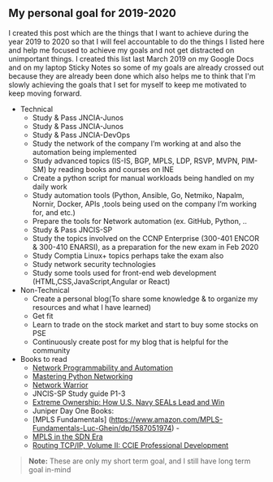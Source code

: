 ## My personal goal for 2019-2020
I created this post which are the things that I want to achieve during the year 2019 to 2020 so that I will feel accountable to do the things I listed here and help me focused to achieve my goals and not get distracted on unimportant things.  I created this list last March 2019 on my Google Docs  and on my laptop Sticky Notes so some of my goals are already crossed out because they are already been done which also helps me to think that I'm slowly achieving the goals that I set for myself to keep me motivated to keep moving forward.

  * Technical 
      * Study & Pass JNCIA-Junos 
      * Study & Pass JNCIA-Junos
      * Study & Pass JNCIA-DevOps
      * Study the network of the company I’m working at and also the automation being implemented
      * Study advanced topics (IS-IS, BGP, MPLS, LDP, RSVP, MVPN, PIM-SM) by reading books and courses on INE
      * Create a python script  for manual workloads being handled on my daily work
      * Study automation tools (Python, Ansible, Go, Netmiko, Napalm, Nornir, Docker, APIs ,tools being used on the company I’m working for, and etc.)
      * Prepare the tools for Network automation (ex. GitHub, Python, ..
      * Study & Pass JNCIS-SP
      * Study the topics involved on the CCNP Enterprise (300-401 ENCOR & 300-410 ENARSI), as a preparation for the new exam in Feb 2020
      * Study  Comptia Linux+ topics perhaps take the exam also
      * Study network security technologies
      * Study some tools used for front-end web development (HTML,CSS,JavaScript,Angular or React)
  * Non-Technical
      * Create a personal blog(To share some knowledge & to organize my resources and what I have learned)
      * Get fit
      * Learn to trade on the stock market and start to buy some stocks on PSE
      * Continuously create post for my blog that is helpful for the community
  * Books to read
      * [Network Programmability and Automation](https://www.amazon.com/Network-Programmability-Automation-Next-Generation-Engineer-ebook/dp/B079K6HWQX)
      * [Mastering Python Networking](https://www.packtpub.com/networking-and-servers/mastering-python-networking) 
      * [Network Warrior](http://shop.oreilly.com/product/0636920010159.do)
      * JNCIS-SP Study guide P1-3
      * [Extreme Ownership: How U.S. Navy SEALs Lead and Win](https://www.amazon.com/Extreme-Ownership-U-S-Navy-SEALs-ebook/dp/B00VE4Y0Z2) 
      * Juniper Day One Books:
      * [MPLS Fundamentals] (https://www.amazon.com/MPLS-Fundamentals-Luc-Ghein/dp/1587051974) - 
      * [MPLS in the SDN Era](http://shop.oreilly.com/product/0636920033905.do)
      * [Routing TCP/IP, Volume II: CCIE Professional Development](https://www.amazon.com/Routing-TCP-CCIE-Professional-Development/dp/1578700892) 




> **Note:** These are only my short term goal, and I still have long term goal in-mind 

